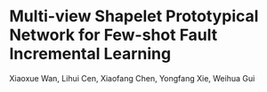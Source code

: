 # Multi-view Shapelet Prototypical Network for Few-shot Fault Incremental Learning
Xiaoxue Wan, Lihui Cen, Xiaofang Chen, Yongfang Xie, Weihua Gui
